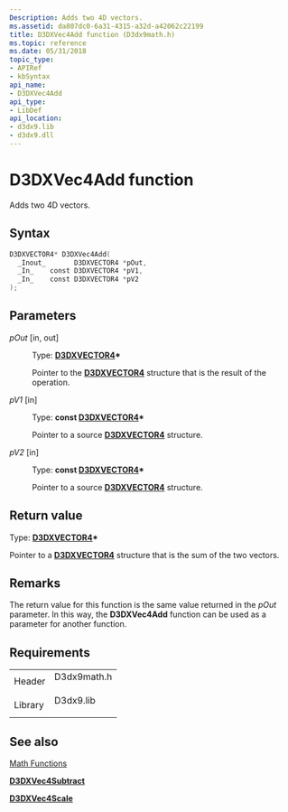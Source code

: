 ```yaml
---
Description: Adds two 4D vectors.
ms.assetid: da807dc0-6a31-4315-a32d-a42062c22199
title: D3DXVec4Add function (D3dx9math.h)
ms.topic: reference
ms.date: 05/31/2018
topic_type: 
- APIRef
- kbSyntax
api_name: 
- D3DXVec4Add
api_type: 
- LibDef
api_location: 
- d3dx9.lib
- d3dx9.dll
---
```


# D3DXVec4Add function

Adds two 4D vectors.

## Syntax


```C++
D3DXVECTOR4* D3DXVec4Add(
  _Inout_       D3DXVECTOR4 *pOut,
  _In_    const D3DXVECTOR4 *pV1,
  _In_    const D3DXVECTOR4 *pV2
);
```



## Parameters

<dl> <dt>

*pOut* \[in, out\]
</dt> <dd>

Type: **[**D3DXVECTOR4**](d3dxvector4.md)\***

Pointer to the [**D3DXVECTOR4**](d3dxvector4.md) structure that is the result of the operation.

</dd> <dt>

*pV1* \[in\]
</dt> <dd>

Type: **const [**D3DXVECTOR4**](d3dxvector4.md)\***

Pointer to a source [**D3DXVECTOR4**](d3dxvector4.md) structure.

</dd> <dt>

*pV2* \[in\]
</dt> <dd>

Type: **const [**D3DXVECTOR4**](d3dxvector4.md)\***

Pointer to a source [**D3DXVECTOR4**](d3dxvector4.md) structure.

</dd> </dl>

## Return value

Type: **[**D3DXVECTOR4**](d3dxvector4.md)\***

Pointer to a [**D3DXVECTOR4**](d3dxvector4.md) structure that is the sum of the two vectors.

## Remarks

The return value for this function is the same value returned in the *pOut* parameter. In this way, the **D3DXVec4Add** function can be used as a parameter for another function.

## Requirements



|                    |                                                                                        |
|--------------------|----------------------------------------------------------------------------------------|
| Header<br/>  | <dl> <dt>D3dx9math.h</dt> </dl> |
| Library<br/> | <dl> <dt>D3dx9.lib</dt> </dl>   |



## See also

<dl> <dt>

[Math Functions](dx9-graphics-reference-d3dx-functions-math.md)
</dt> <dt>

[**D3DXVec4Subtract**](d3dxvec4subtract.md)
</dt> <dt>

[**D3DXVec4Scale**](d3dxvec4scale.md)
</dt> </dl>

 

 





